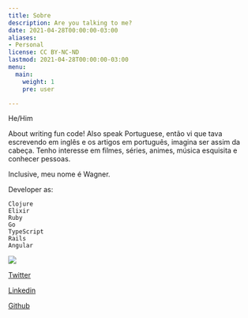 ```yaml
---
title: Sobre
description: Are you talking to me?
date: 2021-04-28T00:00:00-03:00
aliases:
- Personal
license: CC BY-NC-ND
lastmod: 2021-04-28T00:00:00-03:00
menu:
  main:
    weight: 1
    pre: user

---
```

He/Him

About writing fun code! Also speak Portuguese, então vi que tava escrevendo em inglês e os artigos em português, imagina ser assim da cabeça. Tenho interesse em filmes, séries, animes, música esquisita e conhecer pessoas.

Inclusive, meu nome é Wagner.

Developer as:

    Clojure
    Elixir
    Ruby
    Go
    TypeScript
    Rails
    Angular

![](/uploads/g2nfnxil-jpg-medium.jpeg)

[Twitter](https://twitter.com/Vapordev1 "Twitter")

[Linkedin](https://www.linkedin.com/in/wagner-abrantes-6b30a118b/ "Linkedin")

[Github](https://github.com/wagnerdevocelot "Github")